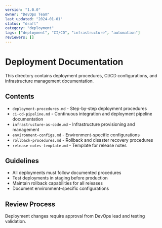 ```yaml
---
version: "1.0.0"
owner: "DevOps Team"
last_updated: "2024-01-01"
status: "draft"
category: "deployment"
tags: ["deployment", "CI/CD", "infrastructure", "automation"]
reviewers: []
---
```


# Deployment Documentation

This directory contains deployment procedures, CI/CD configurations, and infrastructure management documentation.

## Contents

- `deployment-procedures.md` - Step-by-step deployment procedures
- `ci-cd-pipeline.md` - Continuous integration and deployment pipeline documentation
- `infrastructure-as-code.md` - Infrastructure provisioning and management
- `environment-configs.md` - Environment-specific configurations
- `rollback-procedures.md` - Rollback and disaster recovery procedures
- `release-notes-template.md` - Template for release notes

## Guidelines

- All deployments must follow documented procedures
- Test deployments in staging before production
- Maintain rollback capabilities for all releases
- Document environment-specific configurations

## Review Process

Deployment changes require approval from DevOps lead and testing validation.
